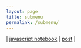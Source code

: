 ```yaml
---
layout: page
title: submenu
permalink: /submenu/
---
```


| [javascript notebook](https://raisinbran25.github.io/csp2/week5/2022/09/22/javascript.html) | [post](https://raisinbran25.github.io/csp2/week5/2022/09/23/table.html) |